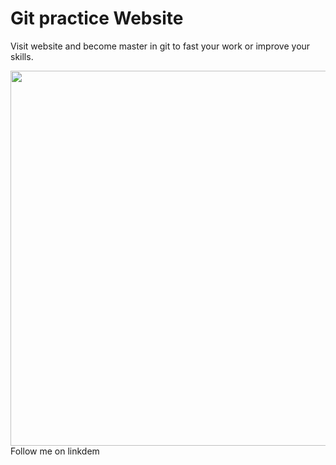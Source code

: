 # Git practice Website

Visit website and become master in git to fast your work or improve your skills.
<link rel="stylesheet" href="https://cdnjs.cloudflare.com/ajax/libs/font-awesome/6.0.0-beta3/css/all.min.css">
    <style>
        .linkedin-icon {
            font-size: 24px;
            color: #0077b5; /* LinkedIn blue */
            cursor: pointer;
        }
    </style>
<div>
  <img width="600px" src="https://github.com/user-attachments/assets/b66013ab-21a7-4619-8469-b4ffd32c6775"/>
</div>
Follow me on linkdem 
<a href="https://www.linkedin.com/in/your-profile" target="_blank" class="linkedin-icon">
    <i class="fab fa-linkedin"></i>
</a>
